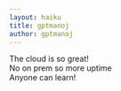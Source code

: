 ```yaml
---
layout: haiku
title: gptmanoj 
author: gptmanoj
---
```

The cloud is so great! <br>
No on prem so more uptime <br>
Anyone can learn! <br>

